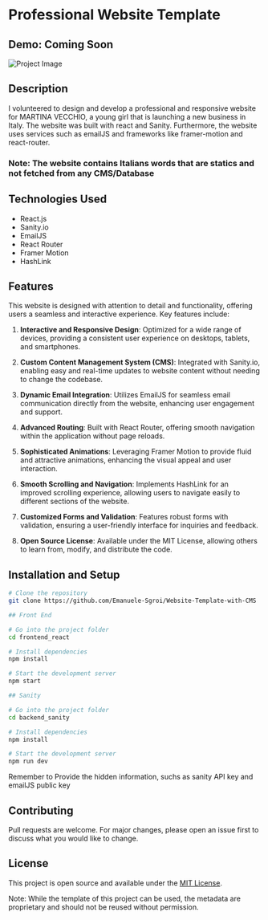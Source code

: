# Professional Website Template

## Demo: Coming Soon

![Project Image]([PHOTO_URL](https://ibb.co/xqCw2Yd))

## Description

I volunteered to design and develop a professional and responsive website for MARTINA VECCHIO, a young girl that is launching a new business in Italy. The website was built with react and Sanity. Furthermore, the website uses services such as emailJS and frameworks like framer-motion and react-router.

### Note: The website contains Italians words that are statics and not fetched from any CMS/Database

## Technologies Used

- React.js
- Sanity.io
- EmailJS
- React Router
- Framer Motion
- HashLink

## Features

This website is designed with attention to detail and functionality, offering users a seamless and interactive experience. Key features include:

1. **Interactive and Responsive Design**: Optimized for a wide range of devices, providing a consistent user experience on desktops, tablets, and smartphones.

2. **Custom Content Management System (CMS)**: Integrated with Sanity.io, enabling easy and real-time updates to website content without needing to change the codebase.

3. **Dynamic Email Integration**: Utilizes EmailJS for seamless email communication directly from the website, enhancing user engagement and support.

4. **Advanced Routing**: Built with React Router, offering smooth navigation within the application without page reloads.

5. **Sophisticated Animations**: Leveraging Framer Motion to provide fluid and attractive animations, enhancing the visual appeal and user interaction.

6. **Smooth Scrolling and Navigation**: Implements HashLink for an improved scrolling experience, allowing users to navigate easily to different sections of the website.

7. **Customized Forms and Validation**: Features robust forms with validation, ensuring a user-friendly interface for inquiries and feedback.

8. **Open Source License**: Available under the MIT License, allowing others to learn from, modify, and distribute the code.


## Installation and Setup

```bash
# Clone the repository
git clone https://github.com/Emanuele-Sgroi/Website-Template-with-CMS

## Front End

# Go into the project folder
cd frontend_react

# Install dependencies
npm install

# Start the development server
npm start

## Sanity

# Go into the project folder
cd backend_sanity

# Install dependencies
npm install

# Start the development server
npm run dev
```

Remember to Provide the hidden information, suchs as sanity API key and emailJS public key

## Contributing

Pull requests are welcome. For major changes, please open an issue first to discuss what you would like to change.

## License

This project is open source and available under the [MIT License](LICENSE).

Note: While the template of this project can be used, the metadata are proprietary and should not be reused without permission.
